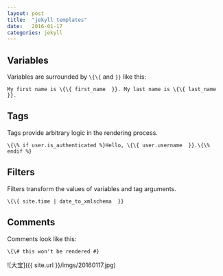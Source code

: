 ```yaml
---
layout: post
title:  "jekyll templates"
date:   2016-01-17
categories: jekyll
---
```


Variables
---------

Variables are surrounded by `\{\{` and `}}` like this:

    My first name is \{\{ first_name  }}. My last name is \{\{ last_name  }}.

Tags
----

Tags provide arbitrary logic in the rendering process.

    \{\% if user.is_authenticated %}Hello, \{\{ user.username  }}.\{\% endif %}

Filters
-------

Filters transform the values of variables and tag arguments.

    \{\{ site.time | date_to_xmlschema  }}

Comments
--------

Comments look like this:

    \{\# this won't be rendered #}

![大宝]({{ site.url }}/imgs/20160117.jpg)

